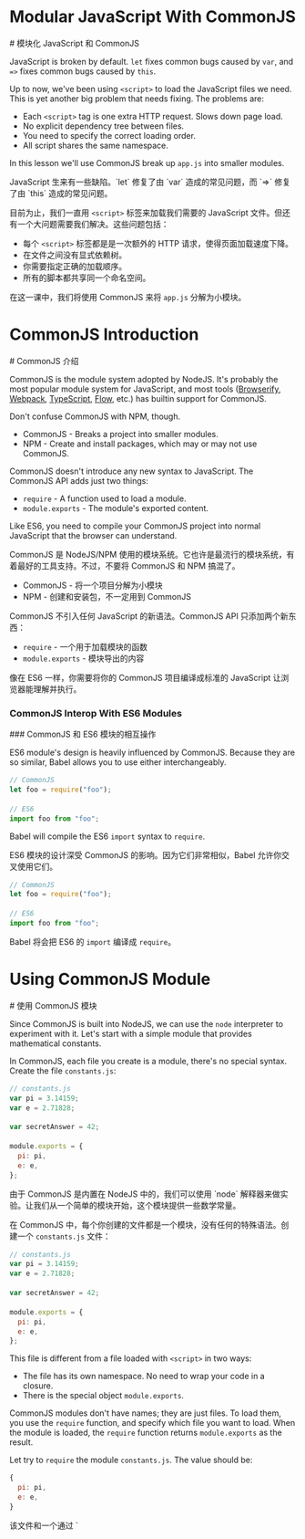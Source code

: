 # Modular JavaScript With CommonJS

<cn>
# 模块化 JavaScript 和 CommonJS
</cn>

JavaScript is broken by default. `let` fixes common bugs caused by `var`, and `=>` fixes common bugs caused by `this`.

Up to now, we've been using `<script>` to load the JavaScript files we need. This is yet another big problem that needs fixing. The problems are:

+ Each `<script>` tag is one extra HTTP request. Slows down page load.
+ No explicit dependency tree between files.
+ You need to specify the correct loading order.
+ All script shares the same namespace.

In this lesson we'll use CommonJS break up `app.js` into smaller modules.

<cn>
JavaScript 生来有一些缺陷。`let` 修复了由 `var` 造成的常见问题，而 `=>` 修复了由 `this` 造成的常见问题。

目前为止，我们一直用 `<script>` 标签来加载我们需要的 JavaScript 文件。但还有一个大问题需要我们解决。这些问题包括：

+ 每个 `<script>` 标签都是是一次额外的 HTTP 请求，使得页面加载速度下降。
+ 在文件之间没有显式依赖树。
+ 你需要指定正确的加载顺序。
+ 所有的脚本都共享同一个命名空间。

在这一课中，我们将使用 CommonJS 来将 `app.js` 分解为小模块。
</cn>

# CommonJS Introduction

<cn>
# CommonJS 介绍
</cn>

CommonJS is the module system adopted by NodeJS. It's probably the most popular module system for JavaScript, and most tools ([Browserify](http://browserify.org), [Webpack](webpack.github.io), [TypeScript](http://www.typescriptlang.org/), [Flow](http://flowtype.org/), etc.) has builtin support for CommonJS.


Don't confuse CommonJS with NPM, though.

+ CommonJS - Breaks a project into smaller modules.
+ NPM - Create and install packages, which may or may not use CommonJS.

CommonJS doesn't introduce any new syntax to JavaScript. The CommonJS API adds just two things:

+ `require` - A function used to load a module.
+ `module.exports` - The module's exported content.

Like ES6, you need to compile your CommonJS project into normal JavaScript that the browser can understand.

<cn>
CommonJS 是 NodeJS/NPM 使用的模块系统。它也许是最流行的模块系统，有着最好的工具支持。不过，不要将 CommonJS 和 NPM 搞混了。

+ CommonJS - 将一个项目分解为小模块
+ NPM - 创建和安装包，不一定用到 CommonJS

CommonJS 不引入任何 JavaScript 的新语法。CommonJS API 只添加两个新东西：

+ `require` - 一个用于加载模块的函数
+ `module.exports` - 模块导出的内容

像在 ES6 一样，你需要将你的 CommonJS 项目编译成标准的 JavaScript 让浏览器能理解并执行。
</cn>

### CommonJS Interop With ES6 Modules

<cn>
### CommonJS 和 ES6 模块的相互操作
</cn>

ES6 module's design is heavily influenced by CommonJS. Because they are so similar, Babel allows you to use either interchangeably.

```js
// CommonJS
let foo = require("foo");

// ES6
import foo from "foo";
```

Babel will compile the ES6 `import` syntax to `require`.

<cn>
ES6 模块的设计深受 CommonJS 的影响。因为它们非常相似，Babel 允许你交叉使用它们。

```js
// CommonJS
let foo = require("foo");

// ES6
import foo from "foo";
```

Babel 将会把 ES6 的 `import` 编译成 `require`。
</cn>

# Using CommonJS Module

<cn>
# 使用 CommonJS 模块
</cn>

Since CommonJS is built into NodeJS, we can use the `node` interpreter to experiment with it. Let's start with a simple module that provides mathematical constants.

In CommonJS, each file you create is a module, there's no special syntax. Create the file `constants.js`:

```js
// constants.js
var pi = 3.14159;
var e = 2.71828;

var secretAnswer = 42;

module.exports = {
  pi: pi,
  e: e,
};
```

<cn>
由于 CommonJS 是内置在 NodeJS 中的，我们可以使用 `node` 解释器来做实验。让我们从一个简单的模块开始，这个模块提供一些数学常量。

在 CommonJS 中，每个你创建的文件都是一个模块，没有任何的特殊语法。创建一个 `constants.js` 文件：

```js
// constants.js
var pi = 3.14159;
var e = 2.71828;

var secretAnswer = 42;

module.exports = {
  pi: pi,
  e: e,
};
```
</cn>

This file is different from a file loaded with `<script>` in two ways:

+ The file has its own namespace. No need to wrap your code in a closure.
+ There is the special object `module.exports`.

CommonJS modules don't have names; they are just files. To load them, you use the `require` function, and specify which file you want to load. When the module is loaded, the `require` function returns `module.exports` as the result.

Let try to `require` the module `constants.js`. The value should be:

```js
{
  pi: pi,
  e: e,
}
```

<cn>
该文件和一个通过 `<script>` 加载的文件有两处不同：

+ 这个文件有自己的命名空间。不需要将你的代码包裹在一个闭包内。
+ 有一个特殊的对象 `module.exports`。

CommonJS 模块没有名字；它们只是文件而已。要加载它们，你需要使用 `require` 函数，同时指定你需要加载哪个文件。当模块被载入时，`require` 函数返回 `module.exports` 作为返回值。

让我们来尝试 `require` 模块 `constants.js`。它的值应该是：

```js
{
  pi: pi,
  e: e,
}
```
</cn>

### Exercise: Load a module with require

<cn>
### 练习：用 require 来加载一个模块
</cn>

First open a node shell:

```
// babel-node supports ES6
$ babel-node
```

<cn>
首先打开一个 node shell：

```
// babel-node supports ES6
$ babel-node
```
</cn>

Call `require` with the path to the module file:

```
> require("./constants")
{ pi: 3.14159, e: 2.71828 }
```

<cn>
调用 `require` 函数，传入模块文件的路径：

```
> require("./constants")
{ pi: 3.14159, e: 2.71828 }
```
</cn>

The value of `module.exports` is returned. If you try to use `pi`, you get an error:

```
> pi
ReferenceError: pi is not defined
```

<cn>
返回 `module.exports` 的值。如果你尝试使用 `pi`，你会得到一个错误：

```
> pi
ReferenceError: pi is not defined
```
</cn>

This is because `require` doesn't modify the current scope. It only returns the value of the loaded module.

Create a new local variable `pi`:

```js
> let pi = require("./constants").pi;
> pi
3.14159
```

<cn>
这是因为 `require` 函数不会修改当前的作用域。它只会返回加载模块的值。

新建一个本地变量 `pi`：

```js
> let pi = require("./constants").pi;
> pi
3.14159
```
</cn>

Using ES6's destructuring we can create variables more concisely:

```js
let {pi,e} = require("./constants");
var pie = pi + e;
```

<cn>
使用 ES6 的解构语法，我们可以更加简洁地新建变量：

```js
let {pi,e} = require("./constants");
var pie = pi + e;
```
</cn>

### Exercise: ES6 import syntax

<cn>
### 练习：ES6 import 语法
</cn>

The `import` is similar to CommonJS:

```js
> import "./constants";
{ pi: 3.14159, e: 2.71828 }
```

<cn>
`import` 语法和 CommonJS 相似：

```js
> import "./constants";
{ pi: 3.14159, e: 2.71828 }
```
</cn>

And to create multiple variables at the same time:

```js
import {pi,e} from "./constants";
var pie = pi + e;
```

<cn>
同时新建多个变量：

```js
import {pi,e} from "./constants";
var pie = pi + e;
```
</cn>

Use `babel` to compile the above code, you should see:

```js
var _constants = require("./constants");
var pie = _constants.pi + _constants.e;
```

<cn>
使用 `babel` 来编译上述代码，你应该看到：

```js
var _constants = require("./constants");
var pie = _constants.pi + _constants.e;
```
</cn>

### Exercise: Add a new export value

<cn>
### 练习：添加一个新的导出值
</cn>

Add a new number to `constants.js`:

```js
// The golden ratio
let phi = 1.61803;
```

<cn>
添加一个新的数字到 `constants.js` 中：

```js
// 黄金分割比例
let phi = 1.61803;
```
</cn>

From `babel-node`:

```
> import "./constants";
{ pi: 3.14159, e: 2.71828, phi: 1.61803 }
```

<cn>
在 `babel-node` 中：

```
> import "./constants";
{ pi: 3.14159, e: 2.71828, phi: 1.61803 }
```
</cn>

Note: Remember to restart `babel-node`, or else you wan't see the new module value.

Question: If you `require` a module 3 times, how many times is the file evaluated?

<cn>
注意：记得要重启 `babel-node`，否则你不会看到新的模块值。

问题：如果 `require` 一个模块三次，文件会执行几次？
</cn>

# Bundling With Webpack

<cn>
# 使用 Webpack 打包
</cn>

[Webpack](http://webpack.github.io/) is a tool that turns a CommonJS project into normal JavaScript that the browser can understand.

There are other older/mature/popular tools like [Grunt](http://gruntjs.com/), [Gulp](http://gulpjs.com/), and [Browserify](https://github.com/substack/node-browserify), is it safe to use a relatively new tool like Webpack? Maybe next week another build tool would become popular. If your project is already using an existing tool, it's likely not worth the effort to convert to Webpack.

<cn>
[Webpack](http://webpack.github.io/) 是一个将 CommonJS 项目转换成浏览器可读的标准 JavaScript 的工具。

既然已经有了其他 旧的/成熟的/流行的工具如 [Grunt](http://gruntjs.com/)，[Gulp](http://gulpjs.com/)，和 [Browserify](https://github.com/substack/node-browserify)， 使用一个像 Webpack 的相对新的工具安全吗？说不定下一周又会有一个新的工具流行起来。如果你的项目已经在使用某个已有的工具，转换到 Webpack 并不是太值得。
</cn>

Webpack is a complicated tool, with lots of [features](http://webpack.github.io/docs/) and [configuration options](http://webpack.github.io/docs/configuration.html). We'll avoid using the more advanced stuff, and focus on the core functionalities that all build tools would have:

+ Collects all CommonJS modules into a single file.
+ Provides fake `require` in the browser.
+ Ensures that a module is evaluated only once, and in the right order.
+ Converts ES6/JSX to ES5 (normal JavaScript).

Because any future build tools should have these features, there is less risk of being locked into Webpack. Indeed, it takes almost no work to convert between using Browserify and Webpack!

<cn>
Webpack 是一个复杂的工具，有很多的 [功能](http://webpack.github.io/docs/) 和 [配置项](http://webpack.github.io/docs/configuration.html)。我们将避免使用高级的内容，而集中在所有构建工具都有的核心功能上：

+ 将所有 CommonJS 模块转换一个文件。
+ 在浏览器中提供一个虚拟的 `require` 函数。
+ 保证每个模块只执行一次，且按照正确的顺序。
+ 将 ES6/JSX 转换为 ES5（标准的 JavaScript）。

因为任何未来的构建工具都会有这些功能，这样我们被限制在 Webpack 上的风险就很小了。事实上，在 Browserify 和 Webpack 之间切换几乎不需要任何工作！
</cn>

Install:

```
npm install webpack@1.12.2 --save-dev
```

<cn>
安装：

```
npm install webpack@1.12.2 --save-dev
```
</cn>

To be able to convert ES6/JSX to ES5, we'd also need to install the Webpack Babel plugin:

```
npm install babel-loader@5.3.3 --save-dev
```

Note: Babel has just [upgraded to 6.0](https://babeljs.io/blog/2015/10/29/6.0.0/), to be compatible with the former lesson we lock `babel-loader` to 5.x.

<cn>
要将 ES6/JSX 转换为 ES5，我们还需要安装 Webpack Babel 插件：

```
npm install babel-loader@5.3.3 --save-dev
```

注意：Babel 刚刚[升级到了 6.0](https://babeljs.io/blog/2015/10/29/6.0.0/)。为了和之前的课程一致，我们在这里将 `babel-loader` 的版本限定在 5.x。
</cn>

### Exercise: Bundling pie.js

<cn>
### 练习：打包 pie.js
</cn>

Let's try create a bundle with webpack. First, create the `pie.js` file:

```js
let {pi,e} =  require("./constants");
console.log("pie =",pi + e);
```

<cn>
让我们来尝试用 Webpack 来创建一个打包文件。首先，创建 `pie.js` 文件：

```js
let {pi,e} =  require("./constants");
console.log("pie =",pi + e);
```
</cn>

Evaluating `pie.js` with NodeJS should print out its value:

```
$ babel-node pie.js
pie = 5.85987
```

<cn>
在 NodeJS 中执行 `pie.js` 将输出它的值：

```
$ babel-node pie.js
pie = 5.85987
```
</cn>

Now let's make this work for the browser.

```
# webpack [entry-file] [bundle-file]
$ webpack pie.js pie-bundle.js --module-bind "js=babel"
webpack pie.js pie-bundle.js
Hash: c499792d1a74823ee7da
Version: webpack 1.12.2
Time: 65ms
        Asset     Size  Chunks             Chunk Names
pie-bundle.js  1.69 kB       0  [emitted]  main
   [0] ./pie.js 67 bytes {0} [built]
   [1] ./constants.js 145 bytes {0} [built]
```

+ The `entry-file` - The entry of the project. Put `window.onload` here.
+ The `bundle-file` - The bundled file.
+ `--module-bind` - All files with the `.js` extension should be compiled with Babel.

<cn>
现在让我们来让它在浏览器上也能运行。

```
# webpack [entry-file] [bundle-file]
$ webpack pie.js pie-bundle.js --module-bind "js=babel"
webpack pie.js pie-bundle.js
Hash: c499792d1a74823ee7da
Version: webpack 1.12.2
Time: 65ms
        Asset     Size  Chunks             Chunk Names
pie-bundle.js  1.69 kB       0  [emitted]  main
   [0] ./pie.js 67 bytes {0} [built]
   [1] ./constants.js 145 bytes {0} [built]
```

+ `entry-file` - 项目的入口文件。将 `window.onload` 放在这里。
+ `bundle-file` - 打包后的文件。
+ `--module-bind` - 所有拓展名为 `.js` 的文件都应该用 Babel 来编译。
</cn>

The bundled project is like:

```js
/******/ (function(modules) {

/* webpack loader. omitted */

/******/ })
/************************************************************************/
/******/ ([
/* 0 */
/***/ function(module, exports, __webpack_require__) {

  "use strict";

  var _require = __webpack_require__(1);

  var pi = _require.pi;
  var e = _require.e;

  console.log("pie =", pi + e);

/***/ },
/* 1 */
/***/ function(module, exports) {

  // constants.js
  "use strict";

  var pi = 3.14159;
  var e = 2.71828;

  module.exports = {
    pi: pi,
    e: e
  };

/***/ }
/******/ ]);
```

<cn>
打包后的项目应该像是这样的：

```js
/******/ (function(modules) {

/* webpack loader. 此处忽略 */

/******/ })
/************************************************************************/
/******/ ([
/* 0 */
/***/ function(module, exports, __webpack_require__) {

  "use strict";

  var _require = __webpack_require__(1);

  var pi = _require.pi;
  var e = _require.e;

  console.log("pie =", pi + e);

/***/ },
/* 1 */
/***/ function(module, exports) {

  // constants.js
  "use strict";

  var pi = 3.14159;
  var e = 2.71828;

  module.exports = {
    pi: pi,
    e: e
  };

/***/ }
/******/ ]);
```
</cn>

Run the bundled code in the browser to verify that it works!

Notice how the modules are wrapped in a function to ensure a new scope:

```
function(module,exports,__webpack_require__){
  // module code.
}
```

<cn>
在浏览器中运行打包后的代码以检验它能正常工作！

留意模块是如何被包裹在一个函数中，以保证一个新的作用域的：

```
function(module,exports,__webpack_require__){
  // module code.
}
```
</cn>

Also, the `require` function is replaced with `__webpack_require__`.

<cn>
以及，`require` 函数被 `__webpack__require__` 所取代。
</cn>

## Webpack Bootstrap

<cn>
## Webpack Bootstrap
</cn>

Reading the `webpackBootstrap` code is a good way to understand exactly how CommonJS works.

Modules are closures:

```js
// (function(modules) { ... })([modules])
let modules = [
/* 0 */
/***/ function(module, exports, __webpack_require__) {

  "use strict";

  var _require = __webpack_require__(1);

  var pi = _require.pi;
  var e = _require.e;

  console.log("pie =", pi + e);

/***/ },
/* 1 */
/***/ function(module, exports) {

  // constants.js
  "use strict";

  var pi = 3.14159;
  var e = 2.71828;

  module.exports = {
    pi: pi,
    e: e
  };

/***/ }
/******/ ]
```

<cn>
阅读 `webpackBootstrap` 代码是一个很好的方式来学习 CommonJS 具体是如何工作的。

模块就是闭包：

```js
// (function(modules) { ... })([modules])
let modules = [
/* 0 */
/***/ function(module, exports, __webpack_require__) {

  "use strict";

  var _require = __webpack_require__(1);

  var pi = _require.pi;
  var e = _require.e;

  console.log("pie =", pi + e);

/***/ },
/* 1 */
/***/ function(module, exports) {

  // constants.js
  "use strict";

  var pi = 3.14159;
  var e = 2.71828;

  module.exports = {
    pi: pi,
    e: e
  };

/***/ }
/******/ ]
```
</cn>

The definition for `require` is like this:

```js
var installedModules = {};

// The require function
function __webpack_require__(moduleId) {

  // Check if module is in cache
  if(installedModules[moduleId])
    return installedModules[moduleId].exports;

  // Create a new module (and put it into the cache)
  var module = installedModules[moduleId] = {
    exports: {},
    id: moduleId,
    loaded: false
  };

  // Execute the module function
  modules[moduleId].call(module.exports, module, module.exports, __webpack_require__);

  // Return the exports of the module
  return module.exports;
}
```

<cn>
`require` 函数的定义如下：

```js
var installedModules = {};

// require 函数
function __webpack_require__(moduleId) {

  // 检查模块是否在缓存中
  if(installedModules[moduleId])
    return installedModules[moduleId].exports;

  // 新建一个模块（并将其放入缓存中）
  var module = installedModules[moduleId] = {
    exports: {},
    id: moduleId,
    loaded: false
  };

  // 执行模块函数
  modules[moduleId].call(module.exports, module, module.exports, __webpack_require__);

  // 返回 module 的 exports 对象
  return module.exports;
}
```
</cn>

+ It caches the module in `installedModules`, so each module is executed just once.
+ It returns the value of `module.exports` at the end.

The most interesting line is the module execution:

```js
modules[moduleId].call(
  // `this` is module.exports
  module.exports,
  // Make `module` available to the module code
  module,
  // Make `exports` available to the module code
  module.exports,
  // For recursive require.
  __webpack_require__
);
```

<cn>
+ 它将模块缓存在 `installedModules`，所以每个模块只执行一次。
+ 它在最后返回 `module.exports` 的值。

最有趣的是模块执行的这一行代码：

```js
modules[moduleId].call(
  // `this` 是 module.exports
  module.exports,
  // 使得 `module` 在模块代码中能被引用
  module,
  // 使得 `exports` 在模块代码中能被引用
  module.exports,
  // 为了能够递归地使用 require
  __webpack_require__
);
```
</cn>

The only difference is that `__webpack_require__`  uses webpack's internal module id, which is the position of the module in the `modules` array.

And what is the "entry file"? It's the module that is automatically evaluated when the bundle is loaded:

```js
return __webpack_require__(0);
```

<cn>
（译者注：和 CommonJS 中的 `require`相比）唯一的不同在于 `__webpack_require__` 使用 webpack 的内部模块 id，也就是模块在 `modules` 数组中的位置下标。

那 "entry file" 是什么？它是在打包代码加载时自动执行的一个模块：

```js
return __webpack_require__(0);
```
</cn>

# Bundling BuyShoes Dependencies

<cn>
# 打包 BuyShoes 项目的依赖文件
</cn>

Let's bundle PerfectScrollbar and React with `app.jsx`.

<cn>
让我们来打包 PerfectScroolbar 以及 React 和 `app.jsx`。
</cn>

### Exercise: Bundling PerfectScrollbar and React

<cn>
### 练习：打包 PerfectScroolbar 和 React
</cn>

Remove from `index.html`:

```html
<script type="text/javascript" src="node_modules/perfect-scrollbar/dist/js/perfect-scrollbar.js"></script>
<script type="text/javascript" src="node_modules/react/dist/react.js"></script>
```

<cn>
在 `index.html` 中去掉它们：

```html
<script type="text/javascript" src="node_modules/perfect-scrollbar/dist/js/perfect-scrollbar.js"></script>
<script type="text/javascript" src="node_modules/react/dist/react.js"></script>
```
</cn>

In `app.jsx` add:

```js
const Ps = require("../node_modules/perfect-scrollbar/index");
const React = require("../node_modules/react/react");
```

<cn>
在 `app.jsx` 中添加：

```js
const Ps = require("../node_modules/perfect-scrollbar/index");
const React = require("../node_modules/react/react");
```
</cn>

Use Webpack to create the bundle to `build/app.js`. Bundling now takes somewhat longer because React is pretty big. Add the `--progress` option to the `webpack` command to see how many modules webpack had bundled.

Note: Add `--module-bind jsx=babel` so Webpack would use babel for .jsx files.

Note: The require paths are relative to the module file. Depending on where a file is, the relative path to `node_modules` is different:

+ `app.jsx` - require("./node_modules/...")
+ `a/app.jsx` - require("../node_modules/...")
+ `a/b/app.jsx` - require("../../node_modules/...")

<cn>
使用 Webpack 来新建打包文件到 `build/app.js`。现在打包需要稍微长一点的时间，因为 React 实在是有点大。在 `webpack` 命令中添加 `--progress` 指令可以查看 webpack 已经打包了多少模块。

注意：加上 `--module-bind jsx=babel`，这样 Webpack 才会用 Babel 来编译 .jsx 文件.

注意：require 的路径是和模块文件相关的。根据文件的位置，`node_modules` 的相对路径是不同的：

+ `app.jsx` - require("./node_modules/...")
+ `a/app.jsx` - require("../node_modules/...")
+ `a/b/app.jsx` - require("../../node_modules/...")
</cn>

# Require By Package Name

<cn>
# 根据包名来 require
</cn>

We can also use the package name to `require` React and PerfectScrollbar:

```js
const Ps = require("perfect-scrollbar");
const React = require("react");
```

<cn>
我们也可以用包名来 `require` React 和 PerfectScroolbar。

```js
const Ps = require("perfect-scrollbar");
const React = require("react");
```
</cn>

Usually `require` loads a file by its path. If it's a package name, NodeJS uses the `require.resolve` function to find which file to load. See which file `require("react")` would load:

```
$ node
> require.resolve("react")
./node_modules/react/react.js
```

<cn>
通常 `require` 根据其路径来加载文件。如果给出的是包名字，NodeJS 会使用 `require.resolve` 函数来找到哪个文件需要被加载。让我们看看 `require("react")` 是要加载哪个文件：

```
$ node
> require.resolve("react")
./node_modules/react/react.js
```
</cn>

### Exercise: Use package name to bundle React and PerfectScrollbar

<cn>
### 练习：使用包名来打包 React 和 PerfectScroolbar
</cn>

The result should be the same as before.

<cn>
结果应该和上一节一样。
</cn>

# Live-Edit

<cn>
# Live-Edit
</cn>

Webpack can automatically rebundle the project when you make changes. Just add the `--watch` option:

```
$ webpack --watch --progress ...
```

Because Webpack caches all the modules in memory, it needs to recompile only the module that had changed. In one of my projects, browserify+watchify takes 3~4 seconds to rebundle, but Webpack can do it in ~300ms.

<cn>
当你修改文件时，Webpack 可以自动对项目进行重新打包，只需要加入 `--watch` 选项：

```
$ webpack --watch --progress ...
```

因为 Webpack 将所有的模块都缓存在内存中，所以它只对变化了的模块进行重新编译。在我的一个项目中，browserify+watchify 要花 3~4 秒来重新打包，而 Webpack 能在大约 300ms 内完成。
</cn>

### Exercise: Modify Makefile for live-edit.

<cn>
### 练习：修改 Makefile 来实现 live-edit
</cn>

When you edit a file,

1. Webpack should compile and bundle the project.
2. BrowserSync should see that bundle file had changed, and reload the browser.

Change `make js` to make this happen.

<cn>
当你修改一个文件时，

1. Webpack 应该编译和打包项目。
2. BrowserSync 应察觉到打包的文件发生变化，重新加载浏览器页面。

修改 `make js` 任务来实现该效果。
</cn>

# Modularize BuyShoes

<cn>
# 模块化 Buyshoes
</cn>

Our goal is to reduce `app.jsx` to just this:

```js
// When the window is loaded, render the App component.
const App = require("./components/App");

window.onload = () => {
  React.render(<App/>,document.querySelector("#root"));
}
```

<cn>
我们的目标是将 `app.jsx` 缩减到以下所示：

```js
// 当窗口页面加载时，渲染 App 组件
const App = require("./components/App");

window.onload = () => {
  React.render(<App/>,document.querySelector("#root"));
}
```
</cn>

### Exercise: Modularize Fake Data

<cn>
### 练习：模块化假数据
</cn>

Create the file `js/data.js`:

```js
module.exports = {
  cartItems: ...
  products: ...
}
```

Then import data into `js/app.jsx`.

<cn>
新建一个文件 `js/data.js`：

```js
module.exports = {
  cartItems: ...
  products: ...
}
```

然后导入数据到 `js/app.jsx`。
</cn>

### Exercise: Modularize SiteTitle

<cn>
### 练习：模块化 SiteTitle
</cn>

Put the `SiteTitle` component into its own module. We'll put all components in the `js/components` directory.

First, create the directory `js/components`.

Then create the file `js/components/SiteTitle.js`:

```js
const React = require("react");
let SiteTitle = React.createClass({
  render() {
    return (
      <div className="title">
        <h2>Buy Me Shoes</h2>
        <img className="title__heart" src="img/heart.svg" />
      </div>
    );
  }
});

module.exports = SiteTitle;
```

<cn>
将 `SiteTitle` 组件放到它自己的模块中。我们将所有的模块都放到 `js/components` 文件夹中。

首先，创建文件夹 `js/components`。

然后新建文件 `js/components/SiteTitle.js`：

```js
const React = require("react");
let SiteTitle = React.createClass({
  render() {
    return (
      <div className="title">
        <h2>Buy Me Shoes</h2>
        <img className="title__heart" src="img/heart.svg" />
      </div>
    );
  }
});

module.exports = SiteTitle;
```
</cn>

Modify `app.jsx` to import this component.

Note: The extension must be `.js`, not `.jsx`.

<cn>
修改 `app.jsx` 来导入这个组件。

注意：扩展名必须是 `.js` 而不是 `.jsx`。
</cn>

### Exercise: Modularize Everything Else

<cn>
### 练习：模块化其他所有内容
</cn>

Turn all the components into modules.

It'd be easier to start with a simple App, then migrate the components one by one. Start with the components commented out:

```html
<div className="site">
  <div className="bg">
    <div className="bg__img">
    </div>
  </div>

  <div className="site__main">
    <div className="site__left-sidebar">
      <SiteTitle/>
    </div>
    <div className="site__content">
      {/* <Products/> */}
    </div> {/* site__content */}
  </div> {/* site__main */}
  <div className="site__right-sidebar">
    {/* <Cart/> */}
    {/* <Checkout/> */}
  </div> {/* site__right-sidebar */}
  <a className="site__right-sidebar-toggle">
    <img src="img/arrow-icon.svg" />
  </a>
</div>
```

<cn>
将所有的组件转换为模块。

从一个简单的 App 开始会容易一点，然后再逐个逐个转移组件。从注释掉的组件开始吧：

```html
<div className="site">
  <div className="bg">
    <div className="bg__img">
    </div>
  </div>

  <div className="site__main">
    <div className="site__left-sidebar">
      <SiteTitle/>
    </div>
    <div className="site__content">
      {/* <Products/> */}
    </div> {/* site__content */}
  </div> {/* site__main */}
  <div className="site__right-sidebar">
    {/* <Cart/> */}
    {/* <Checkout/> */}
  </div> {/* site__right-sidebar */}
  <a className="site__right-sidebar-toggle">
    <img src="img/arrow-icon.svg" />
  </a>
</div>
```
</cn>

+ `App` in `js/components/App.js`
+ `Cart` in `js/components/Cart.js`
+ `Products` in `js/components/Products.js`
+ etc.

<cn>
+ `App` 转移到 `js/components/App.js`
+ `Cart` 转移到 `js/components/Cart.js`
+ `Products` 转移到 `js/components/Products.js`
+ 等等
</cn>

# Source Map For Debugging

<cn>
# Source Map 用于调试
</cn>

The bundled `build/app.js` is a huge file, making it hard to debug.

![](no-sourcemap.jpg)

<cn>
打包后的 `build/app.js` 是一个巨大的文件，使得调试非常困难。

![](no-sourcemap.jpg)
</cn>

Thankfully, we can ask Webpack to generate [source map](http://www.html5rocks.com/en/tutorials/developertools/sourcemaps/), so Chrome can correlate between the JavaScript that runs in the browser, and the original source files you've written.

Add the `-d` option to the `webpack` command to enable the "development mode", which generates source map for your project.

See: [Webpack CLI - development shortcut -d](https://webpack.github.io/docs/cli.html#development-shortcut-d)

<cn>
幸好我们可以让 Webpack 来生成 [source map](http://www.html5rocks.com/en/tutorials/developertools/sourcemaps/)，这样 Chrome 就可以将浏览器中执行的 JavaScript 代码和你写的源代码对应起来。

在 `webpack` 命令中添加 `-d` 选项来启用 "开发模式"，该模式会为你的项目生成 source map。

查阅：[Webpack CLI - development shortcut -d](https://webpack.github.io/docs/cli.html#development-shortcut-d)
</cn>

With source map enabled, Chrome can now shows you the original source files:

![](with-sourcemap.jpg)

<cn>
有了 source map，Chrome 现在就可以向你展示源代码了：

![](with-sourcemap.jpg)
</cn>

# Minified JavaScript

<cn>
# 压缩版 JavaScript
</cn>

For production, you'd want to:

1. Make the bundle smaller. Removing comments and whitespace, etc.
2. Obfuscate the source so it's harder for other people to borrow/steal it.

<cn>
在生产环境中，你希望：

1. 将打包代码的体积变小，比如去掉注释和空格等。
2. 混淆代码，这样其他人会更难 借用/窃取 它。
</cn>

[Uglify](https://github.com/mishoo/UglifyJS2) is the most popular tool for minifying JavaScript. Webpack make it super easy. Just add the `-p` option to enable production mode, and you'd get a final output like:

```js
!function(e){function t(o){if(n[o])return n[o].exports;var r=n[o]={exports:{},id:o,loaded:!1};return e[o].call(r.exports,r,r.exports,t),r.loaded=!0,r.exports}var n={};return t.m=e,t.c=n,t.p="",t(0)}
```

<cn>
[Uglify](https://github.com/mishoo/UglifyJS2) 是最流行的压缩 JavaScript 的工具。 在 Webpack 下使用它超级容易，只需要添加 `-p` 选项启用生产模式，你就能得到如下输出：

```js
!function(e){function t(o){if(n[o])return n[o].exports;var r=n[o]={exports:{},id:o,loaded:!1};return e[o].call(r.exports,r,r.exports,t),r.loaded=!0,r.exports}var n={};return t.m=e,t.c=n,t.p="",t(0)}
```
</cn>

Comparing the `-p` (production) vs `-d` (development), the file decreased from 710k to 188k:

```
-rw-r--r--  1 howard  staff   188K 12 Oct 19:57 bundle/app.js
-rw-r--r--  1 howard  staff   710K 12 Oct 19:49 build/app.js
```

<cn>
将 `-p`（生产模式）和 `-d`（开发模式）进行对比，文件的大小从 710k 减少到 188k：

```
-rw-r--r--  1 howard  staff   188K 12 Oct 19:57 bundle/app.js
-rw-r--r--  1 howard  staff   710K 12 Oct 19:49 build/app.js
```
</cn>

### Exercise: Create the minjs task

<cn>
### 练习：新建 minjs 任务
</cn>

Add the `minjs` task to Makefile. It should create `bundle/app.js`, which is the minified version of `build/app.js`.

<cn>
在 Makefile 中添加 `minjs` 任务。该任务应该新建 `bundle/app.js`，它是 `build/app.js` 的压缩版本。
</cn>

# Summary

<cn>
# 总结
</cn>

We've seen how we can break a big file into modules.

+ Every file is a CommonJS module.
+ CommonJS adds `require` and `module.exports`.
+ ES6 modules adds the `import` and `export` syntax.
+ Load a package by calling `require` with the path to a file, or with a package name.
+ The `require` path is relative to the requiring file.
+ Use Webpack to bundle a CommonJS for the browser.

<cn>
在本课中，我们了解了如何将一个大文件分解成模块。

+ 每个文件都是一个 CommonJS 模块。
+ CommonJS 添加了 `require` 和 `module.exports`。
+ ES6 模块添加了 `import` 和 `export` 语法。
+ 调用 `require` 函数来加载模块，传入文件的路径或者包名。
+ `require` 使用的路径是关于调用 `require` 的文件的相对路径。
+ 使用 Webpack 来打包 CommonJS 模块，使得可以在浏览器中运行。
</cn>
